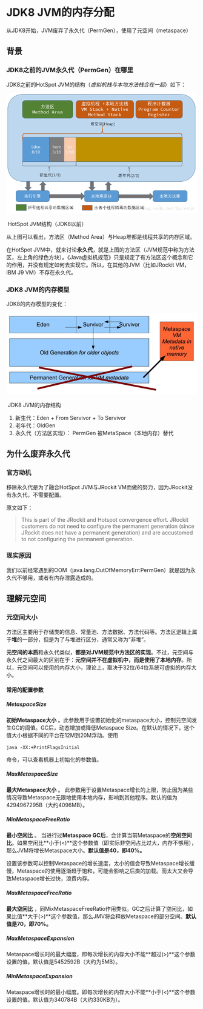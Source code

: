 # JDK8 JVM的内存分配

从JDK8开始，JVM废弃了永久代（PermGen），使用了元空间（metaspace）

## 背景

### JDK8之前的JVM永久代（PermGen）在哪里

JDK8之前的HotSpot JVM的结构（*虚拟机栈与本地方法栈合在一起*）如下：

![](./images_JDK8_memory/Hotspot_JVM_Before8.png)

​                                                            HotSpot JVM结构（JDK8以前）

从上图可以看出，方法区（Method Area）与Heap堆都是线程共享的内存区域。

在HotSpot JVM中，就来讨论**永久代**，就是上图的方法区（JVM规范中称为方法区，左上角的绿色方块）。《Java虚拟机规范》只是规定了有方法区这个概念和它的作用，并没有规定如何去实现它。所以，在其他的JVM（比如JRockit VM，IBM J9 VM）不存在永久代。

### JDK8 JVM的内存模型

JDK8的内存模型的变化：

![](./images_JDK8_memory/HotSpot_JVM_JDK8.jpg)

​                                                            JDK8 JVM的内存结构

1. 新生代：Eden + From Servivor + To Servivor
2. 老年代：OldGen
3. 永久代（方法区实现）： PermGen 被MetaSpace（本地内存）替代

## 为什么废弃永久代

### 官方动机

移除永久代是为了融合HotSpot JVM与JRockit VM而做的努力，因为JRockit没有永久代，不需要配置。

原文如下：

> This is part of the JRockit and Hotspot convergence effort. JRockit customers do not need to configure the permanent generation (since JRockit does not have a permanent generation) and are accustomed to not configuring the permanent generation.

### 现实原因

我们以前经常遇到的OOM（java.lang.OutOfMemoryErr:PermGen）就是因为永久代不够用，或者有内存泄露造成的。

## 理解元空间

### 元空间大小

方法区主要用于存储类的信息、常量池、方法数据、方法代码等。方法区逻辑上属于**堆**的一部分，但是为了与堆进行区分，通常又称为“非堆”。

**元空间的本质**和永久代类似，**都是对JVM规范中方法区的实现**。不过，元空间与永久代之间最大的区别在于：**元空间并不在虚拟机中，而是使用了本地内存**。所以，元空间可以使用的内存大小，理论上，取决于32位/64位系统可虚拟的内存大小。

#### 常用的配置参数

##### MetaspaceSize

**初始Metaspace大小** 。此参数用于设置初始化的metaspace大小，控制元空间发生GC的阈值。GC后，动态增加或降低Metaspace Size。在默认的情况下，这个值大小根据不同的平台在12M到20M浮动。使用 

```shell
java -XX:+PrintFlagsInitial
```

 命令，可以查看机器上初始化的参数值。

##### MaxMetaspaceSize

**最大Metaspace大小** 。 此参数用于设置Metaspace增长的上限，防止因为某些情况导致Metaspace无限地使用本地内存，影响到其他程序。默认的值为4294967295B（大约4096MB）。

##### MinMetaspaceFreeRatio

**最小空闲比** 。 当进行过**Metaspace GC后**，会计算当前Metaspace的**空闲空间比**。如果空闲比**小于(<)**这个参数值（即实际非空闲占比过大，内存不够用），那么JVM将增长Metaspace大小。**默认值是40，即40%。**

设置该参数可以控制Metaspace的增长速度，太小的值会导致Metaspace增长缓慢，Metaspace的使用逐渐趋于饱和，可能会影响之后类的加载。而太大又会导致Metaspace增长过快，浪费内存。

##### MaxMetaspaceFreeRatio

**最大空闲比** ，同MixMetaspaceFreeRatio作用类似。GC之后计算了空闲比，如果比值**大于(>)**这个参数值，那么JMV将会释放Metaspace的部分空间。**默认值是70，即70%。**

##### MaxMetaspaceExpansion

Metaspace增长时的最大幅度，即每次增长的内存大小不能**超过(>)**这个参数设置的值。默认值是5452592B（大约为5MB）。

##### MinMetaspaceExpansion

Metaspace增长时的最小幅度。即每次增长的内存大小不能**小于(<)**这个参数设置的值。默认值为340784B（大约330KB为）。